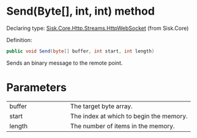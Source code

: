 <!--

Copyrights 2023 Sisk Framework - CypherPotato
Published under MIT license

!!! DO NOT EDIT THIS FILE !!!
This file was generated by a tool in the Sisk package. To edit the information in this documentation,
edit the XML documentation present in the Sisk source code.

-->


# Send(Byte[], int, int) method

Declaring type: [Sisk.Core.Http.Streams.HttpWebSocket](/read?q=/contents/spec/Sisk.Core.Http.Streams.HttpWebSocket.md) (from Sisk.Core)


Definition:

```cs
public void Send(byte[] buffer, int start, int length)
```

Sends an binary message to the remote point.


# Parameters

<table>
    <tbody>
<tr>
    <td width="33%">buffer</td>
    <td>The target byte array.</td>
</tr>
<tr>
    <td width="33%">start</td>
    <td>The index at which to begin the memory.</td>
</tr>
<tr>
    <td width="33%">length</td>
    <td>The number of items in the memory.</td>
</tr>
    </tbody>
</table>
